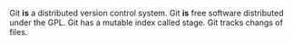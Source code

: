 Git **is** a distributed version control system.
Git **is** free software distributed under the GPL.
Git has a mutable index called stage.
Git tracks changs of files.